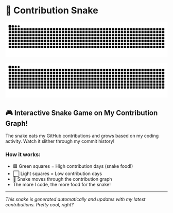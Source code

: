 # 🐍 Contribution Snake

![Snake animation](https://raw.githubusercontent.com/Kartikmhatre/Kartikmhatre/output/snake.svg)

![Snake animation](https://github.com/Kartikmhatre/Kartikmhatre/blob/output/snake.svg)

## 🎮 Interactive Snake Game on My Contribution Graph!

The snake eats my GitHub contributions and grows based on my coding activity. Watch it slither through my commit history!

### How it works:
- 🟩 Green squares = High contribution days (snake food!)
- ⬜ Light squares = Low contribution days  
- 🐍 Snake moves through the contribution graph
- The more I code, the more food for the snake!

---

*This snake is generated automatically and updates with my latest contributions. Pretty cool, right?*
